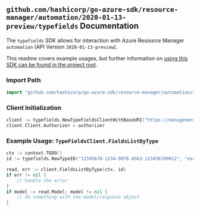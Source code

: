 
## `github.com/hashicorp/go-azure-sdk/resource-manager/automation/2020-01-13-preview/typefields` Documentation

The `typefields` SDK allows for interaction with Azure Resource Manager `automation` (API Version `2020-01-13-preview`).

This readme covers example usages, but further information on [using this SDK can be found in the project root](https://github.com/hashicorp/go-azure-sdk/tree/main/docs).

### Import Path

```go
import "github.com/hashicorp/go-azure-sdk/resource-manager/automation/2020-01-13-preview/typefields"
```


### Client Initialization

```go
client := typefields.NewTypeFieldsClientWithBaseURI("https://management.azure.com")
client.Client.Authorizer = authorizer
```


### Example Usage: `TypeFieldsClient.FieldsListByType`

```go
ctx := context.TODO()
id := typefields.NewTypeID("12345678-1234-9876-4563-123456789012", "example-resource-group", "automationAccountName", "moduleName", "typeName")

read, err := client.FieldsListByType(ctx, id)
if err != nil {
	// handle the error
}
if model := read.Model; model != nil {
	// do something with the model/response object
}
```
